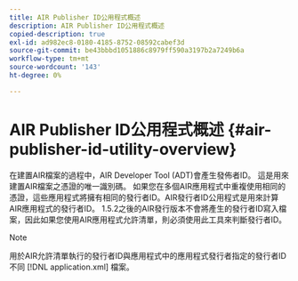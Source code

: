 ```yaml
---
title: AIR Publisher ID公用程式概述
description: AIR Publisher ID公用程式概述
copied-description: true
exl-id: ad982ec8-0180-4185-8752-08592cabef3d
source-git-commit: be43bbbd1051886c8979ff590a3197b2a7249b6a
workflow-type: tm+mt
source-wordcount: '143'
ht-degree: 0%

---
```


# AIR Publisher ID公用程式概述 {#air-publisher-id-utility-overview}

在建置AIR檔案的過程中，AIR Developer Tool (ADT)會產生發佈者ID。 這是用來建置AIR檔案之憑證的唯一識別碼。 如果您在多個AIR應用程式中重複使用相同的憑證，這些應用程式將擁有相同的發行者ID。AIR發行者ID公用程式是用來計算AIR應用程式的發行者ID。 1.5.2之後的AIR發行版本不會將產生的發行者ID寫入檔案，因此如果您使用AIR應用程式允許清單，則必須使用此工具來判斷發行者ID。

>[!NOTE]
>
>用於AIR允許清單執行的發行者ID與應用程式中的應用程式發行者指定的發行者ID不同 [!DNL application.xml] 檔案。
